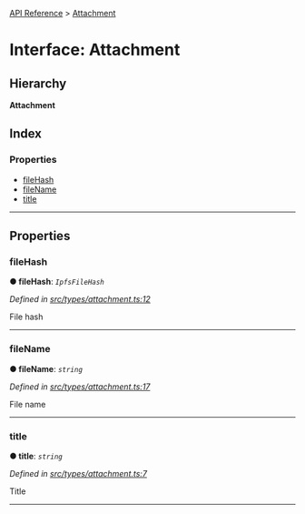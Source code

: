 [API Reference](../README.md) > [Attachment](../interfaces/attachment.md)

# Interface: Attachment

## Hierarchy

**Attachment**

## Index

### Properties

* [fileHash](attachment.md#filehash)
* [fileName](attachment.md#filename)
* [title](attachment.md#title)

---

## Properties

<a id="filehash"></a>

###  fileHash

**● fileHash**: *`IpfsFileHash`*

*Defined in [src/types/attachment.ts:12](https://github.com/repux/repux-lib/blob/7e923cd/src/types/attachment.ts#L12)*

File hash

___
<a id="filename"></a>

###  fileName

**● fileName**: *`string`*

*Defined in [src/types/attachment.ts:17](https://github.com/repux/repux-lib/blob/7e923cd/src/types/attachment.ts#L17)*

File name

___
<a id="title"></a>

###  title

**● title**: *`string`*

*Defined in [src/types/attachment.ts:7](https://github.com/repux/repux-lib/blob/7e923cd/src/types/attachment.ts#L7)*

Title

___

